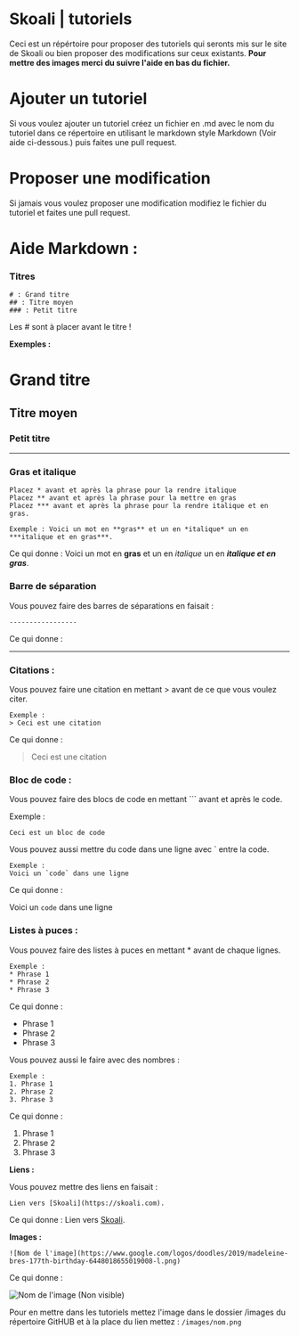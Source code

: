 # Skoali | tutoriels

Ceci est un répértoire pour proposer des tutoriels qui seronts mis sur le site de Skoali ou bien proposer des modifications sur ceux existants.
**Pour mettre des images merci du suivre l'aide en bas du fichier.**

# Ajouter un tutoriel

Si vous voulez ajouter un tutoriel créez un fichier en .md avec le nom du tutoriel dans ce répertoire en utilisant le markdown style Markdown (Voir aide ci-dessous.) puis faites une pull request.

# Proposer une modification

Si jamais vous voulez proposer une modification modifiez le fichier du tutoriel et faites une pull request.

# Aide Markdown :

### Titres

```
# : Grand titre
## : Titre moyen
### : Petit titre
```

Les # sont à placer avant le titre !

**Exemples :**

# Grand titre
## Titre moyen
### Petit titre

-----------------

### Gras et italique

```
Placez * avant et après la phrase pour la rendre italique
Placez ** avant et après la phrase pour la mettre en gras
Placez *** avant et après la phrase pour la rendre italique et en gras.
```
```
Exemple : Voici un mot en **gras** et un en *italique* un en ***italique et en gras***.
```
Ce qui donne : Voici un mot en **gras** et un en *italique* un en ***italique et en gras***.

### Barre de séparation

Vous pouvez faire des barres de séparations en faisait :
```
-----------------
```

Ce qui donne :

-----------------

### Citations :

Vous pouvez faire une citation en mettant > avant de ce que vous voulez citer.

```
Exemple :
> Ceci est une citation
```

Ce qui donne :

> Ceci est une citation

### Bloc de code :

Vous pouvez faire des blocs de code en mettant ``` avant et après le code.

Exemple :

```
Ceci est un bloc de code
```

Vous pouvez aussi mettre du code dans une ligne avec ` entre la code.

```
Exemple :
Voici un `code` dans une ligne
```

Ce qui donne :

Voici un `code` dans une ligne

### Listes à puces :

Vous pouvez faire des listes à puces en mettant * avant de chaque lignes.

```
Exemple :
* Phrase 1
* Phrase 2
* Phrase 3
```

Ce qui donne :

* Phrase 1
* Phrase 2
* Phrase 3

Vous pouvez aussi le faire avec des nombres :

```
Exemple :
1. Phrase 1
2. Phrase 2
3. Phrase 3
```

Ce qui donne :

1. Phrase 1
2. Phrase 2
3. Phrase 3

**Liens :**

Vous pouvez mettre des liens en faisait :
```
Lien vers [Skoali](https://skoali.com).
```

Ce qui donne :
Lien vers [Skoali](https://skoali.com).

**Images :**

```
![Nom de l'image](https://www.google.com/logos/doodles/2019/madeleine-bres-177th-birthday-6448018655019008-l.png)
```

Ce qui donne :

![Nom de l'image (Non visible)](https://www.google.com/logos/doodles/2019/madeleine-bres-177th-birthday-6448018655019008-l.png)

Pour en mettre dans les tutoriels mettez l'image dans le dossier /images du répertoire GitHUB et à la place du lien mettez : `/images/nom.png`
